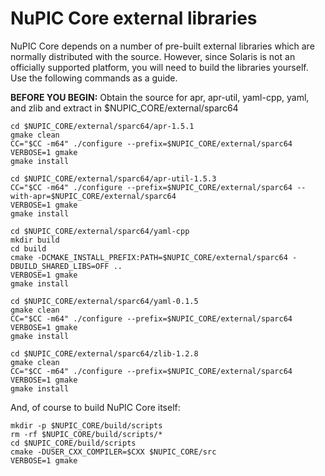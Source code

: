 NuPIC Core external libraries
=============================

NuPIC Core depends on a number of pre-built external libraries which are
normally distributed with the source.  However, since Solaris is not an
officially supported platform, you will need to build the libraries yourself.
Use the following commands as a guide.

**BEFORE YOU BEGIN:** Obtain the source for apr, apr-util, yaml-cpp, yaml, and
zlib and extract in $NUPIC_CORE/external/sparc64

```
cd $NUPIC_CORE/external/sparc64/apr-1.5.1
gmake clean
CC="$CC -m64" ./configure --prefix=$NUPIC_CORE/external/sparc64
VERBOSE=1 gmake
gmake install
```

```
cd $NUPIC_CORE/external/sparc64/apr-util-1.5.3
CC="$CC -m64" ./configure --prefix=$NUPIC_CORE/external/sparc64 --with-apr=$NUPIC_CORE/external/sparc64
VERBOSE=1 gmake
gmake install
```

```
cd $NUPIC_CORE/external/sparc64/yaml-cpp
mkdir build
cd build
cmake -DCMAKE_INSTALL_PREFIX:PATH=$NUPIC_CORE/external/sparc64 -DBUILD_SHARED_LIBS=OFF ..
VERBOSE=1 gmake
gmake install
```

```
cd $NUPIC_CORE/external/sparc64/yaml-0.1.5
gmake clean
CC="$CC -m64" ./configure --prefix=$NUPIC_CORE/external/sparc64
VERBOSE=1 gmake
gmake install
```

```
cd $NUPIC_CORE/external/sparc64/zlib-1.2.8
gmake clean
CC="$CC -m64" ./configure --prefix=$NUPIC_CORE/external/sparc64
VERBOSE=1 gmake
gmake install
```

And, of course to build NuPIC Core itself:

```
mkdir -p $NUPIC_CORE/build/scripts
rm -rf $NUPIC_CORE/build/scripts/*
cd $NUPIC_CORE/build/scripts
cmake -DUSER_CXX_COMPILER=$CXX $NUPIC_CORE/src
VERBOSE=1 gmake
```
